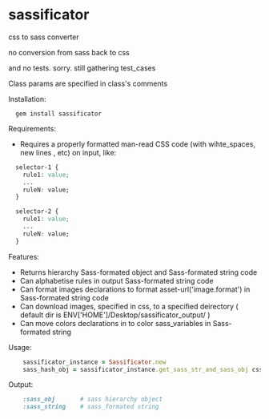 sassificator
============

css to sass converter

no conversion from sass back to css

and no tests. sorry. still gathering test_cases

Class params are specified in class's comments

Installation:
  
```
  gem install sassificator
```  

Requirements:

 * Requires a properly formatted man-read CSS code (with wihte_spaces, new lines , etc) on input, like:

```css
  selector-1 {
    rule1: value;
    ...
    ruleN: value;
  }

  selector-2 {
    rule1: value;
    ...
    ruleN: value;
  }
```

Features:

* Returns hierarchy Sass-formated object and Sass-formated string code
* Can alphabetise rules in output Sass-formated string code
* Can format images declarations to format asset-url('image.format') in Sass-formated string code
* Can download images, specified in css, to a specified deirectory
   ( default dir is ENV['HOME']/Desktop/sassificator_output/ )
* Can move colors declarations in to color sass_variables in Sass-formated string	


Usage:

```ruby
	sassificator_instance = Sassificator.new
	sass_hash_obj = sassificator_instance.get_sass_str_and_sass_obj css_input_text_code
```  

Output:

```ruby	
	:sass_obj 		# sass hierarchy object
	:sass_string	# sass_formated string
```